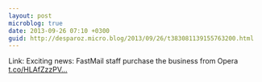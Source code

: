 ```yaml
---
layout: post
microblog: true
date: 2013-09-26 07:10 +0300
guid: http://desparoz.micro.blog/2013/09/26/t383081139155763200.html
---
```

Link: Exciting news: FastMail staff purchase the business from Opera [t.co/HLAfZzzPV...](http://t.co/HLAfZzzPVI)
